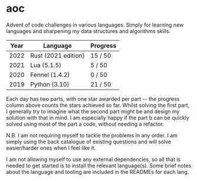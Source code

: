 # aoc

Advent of code challenges in various languages. Simply for learning new languages and sharpening my data structures and algorithms skills.

| Year | Language            | Progress |
| ---- | ------------------- | -------- |
| 2022 | Rust (2021 edition) | 15 / 50  |
| 2021 | Lua (5.1.5)         | 5 / 50   |
| 2020 | Fennel (1.4.2)      | 0 / 50   |
| 2019 | Python (3.10)       | 21 / 50  |

Each day has two parts, with one star awarded per part -- the progress column above counts the stars achieved so far. Whilst solving the first part, I generally try to imagine what the second part might be and design my solution with that in mind. I am especially happy if the part b can be quickly solved using most of the part a code, without needing a refactor.

N.B. I am not requiring myself to tackle the problems in any order. I am simply using the back catalogue of existing questions and will solve easier/harder ones when I feel like it.

I am not allowing myself to use any external dependencies, so all that is needed to get started is to install the relevant language(s). Some brief notes about the language and tooling are included in the READMEs for each lang.
